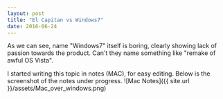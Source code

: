 ```yaml
---
layout: post
title: "El Capitan vs Windows7"
date: 2016-06-24
---
```


As we can see, name "Windows7" itself is boring, clearly showing lack of passion towards the product. Can't they name something like "remake of awful OS Vista".

I started writing this topic in notes (MAC), for easy editing. Below is the screenshot of the notes under progress.
![Mac Notes]({{ site.url }}/assets/Mac_over_windows.png)
